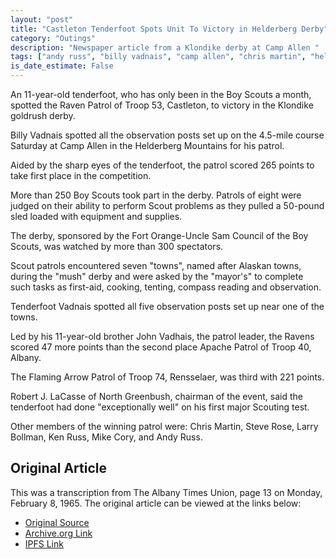 ```yaml
---
layout: "post"
title: "Castleton Tenderfoot Spots Unit To Victory in Helderberg Derby"
category: "Outings"
description: "Newspaper article from a Klondike derby at Camp Allen "
tags: ["andy russ", "billy vadnais", "camp allen", "chris martin", "helderberg mountains", "ken russ", "klondike derby", "larry bollman", "michael cory", "ravens patrol", "steve rose"]
is_date_estimate: False
---
```


An 11-year-old tenderfoot, who has only been in the Boy Scouts a month, spotted the Raven Patrol of Troop 53, Castleton, to victory in the Klondike goldrush derby.

Billy Vadnais spotted all the observation posts set up on the 4.5-mile course Saturday at Camp Allen in the Helderberg Mountains for his patrol.

Aided by the sharp eyes of the tenderfoot, the patrol scored 265 points to take first place in the competition.

More than 250 Boy Scouts took part in the derby. Patrols of eight were judged on their ability to perform Scout problems as they pulled a 50-pound sled loaded with equipment and supplies.

The derby, sponsored by the Fort Orange-Uncle Sam Council of the Boy Scouts, was watched by more than 300 spectators.

Scout patrols encountered seven "towns", named after Alaskan towns, during the "mush" derby and were asked by the "mayor's" to complete such tasks as first-aid, cooking, tenting, compass reading and observation.

Tenderfoot Vadnais spotted all five observation posts set up near one of the towns.

Led by his 11-year-old brother John Vadhais, the patrol leader, the Ravens scored 47 more points than the second place Apache Patrol of Troop 40, Albany.

The Flaming Arrow Patrol of Troop 74, Rensselaer, was third with 221 points.

Robert J. LaCasse of North Greenbush, chairman of the event, said the tenderfoot had done "exceptionally well" on his first major Scouting test.

Other members of the winning patrol were: Chris Martin, Steve Rose, Larry Bollman, Ken Russ, Mike Cory, and Andy Russ.

## Original Article

This was a transcription from The Albany Times Union, page 13 on Monday, February 8, 1965. The original article can be viewed at the links below:

* [Original Source](https://files.bsatroop53.com/newspapers/1965/times_union_1965_feb_8_t53_klondike_derby.pdf)
* [Archive.org Link](https://archive.org/details/times_union_1965_feb_8_t53_klondike_derby)
* [IPFS Link](https://ipfs.shendrick.net/ipfs/QmUTDubiCY767jipasmeNYQtyLveVDreXoNSNtfSa13ZeN)

